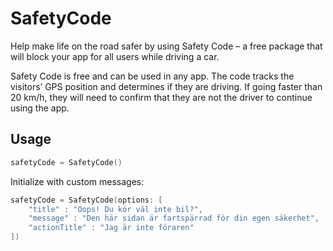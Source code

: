 # SafetyCode

Help make life on the road safer by using Safety Code – a free package that will block your app for all users while driving a car.

Safety Code is free and can be used in any app. The code tracks the visitors’ GPS position and determines if they are driving. If going faster than 20 km/h, they will need to confirm that they are not the driver to continue using the app.


## Usage

```swift
safetyCode = SafetyCode()
```

Initialize with custom messages:

```swift
safetyCode = SafetyCode(options: [
    "title" : "Oops! Du kör väl inte bil?",
    "message" : "Den här sidan är fartspärrad för din egen säkerhet",
    "actionTitle" : "Jag är inte föraren"
])
```
